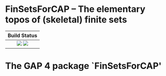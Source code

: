 <!-- BEGIN HEADER -->
# FinSetsForCAP – The elementary topos of (skeletal) finite sets

| **Build Status**                                            |
|:-----------------------------------------------------------:|
| [![][tests-img]][tests-url] [![][codecov-img]][codecov-url] |
<!-- END HEADER -->
The GAP 4 package `FinSetsForCAP'
==============================

<!-- BEGIN FOOTER -->
[tests-img]: https://github.com/homalg-project/FinSetsForCAP/workflows/Tests/badge.svg
[tests-url]: https://github.com/homalg-project/FinSetsForCAP/actions?query=workflow%3ATests

[codecov-img]: https://codecov.io/gh/homalg-project/FinSetsForCAP/branch/master/graph/badge.svg
[codecov-url]: https://codecov.io/gh/homalg-project/FinSetsForCAP
<!-- END FOOTER -->
